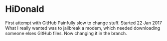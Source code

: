 # HiDonald
First attempt with GitHub
Painfully slow to change stuff.
Started 22 Jan 2017
What I really wanted was to jailbreak a modem, which needed downloading someone elses GitHub files.
Now changing it in the branch.
